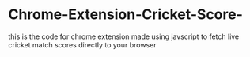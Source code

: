 # Chrome-Extension-Cricket-Score-

this is the code for chrome extension made using javscript to fetch live cricket match scores directly to your browser
